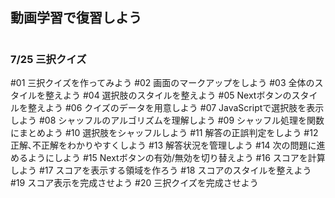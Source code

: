 ## 動画学習で復習しよう

#

 ### 7/25 三択クイズ

 #01 三択クイズを作ってみよう 
 #02 画面のマークアップをしよう 
 #03 全体のスタイルを整えよう 
 #04 選択肢のスタイルを整えよう 
 #05 Nextボタンのスタイルを整えよう 
 #06 クイズのデータを用意しよう 
 #07 JavaScriptで選択肢を表示しよう 
 #08 シャッフルのアルゴリズムを理解しよう 
 #09 シャッフル処理を関数にまとめよう 
 #10 選択肢をシャッフルしよう 
 #11 解答の正誤判定をしよう 
 #12 正解､不正解をわかりやすくしよう 
 #13 解答状況を管理しよう 
 #14 次の問題に進めるようにしよう 
 #15 Nextボタンの有効/無効を切り替えよう 
 #16 スコアを計算しよう 
 #17 スコアを表示する領域を作ろう 
 #18 スコアのスタイルを整えよう 
 #19 スコア表示を完成させよう 
 #20 三択クイズを完成させよう 

